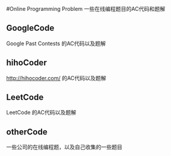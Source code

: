 #Online Programming Problem
一些在线编程题目的AC代码和题解
## GoogleCode
Google Past Contests 的AC代码以及题解
## hihoCoder
http://hihocoder.com/ 的AC代码以及题解
## LeetCode
LeetCode 的AC代码以及题解
## otherCode
一些公司的在线编程题，以及自己收集的一些题目